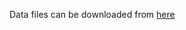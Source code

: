 Data files can be downloaded from [here](https://drive.google.com/file/d/1cfOWGIRJiTHwNnj6JefL1WtVGfaAQnjh/view?usp=sharing)
